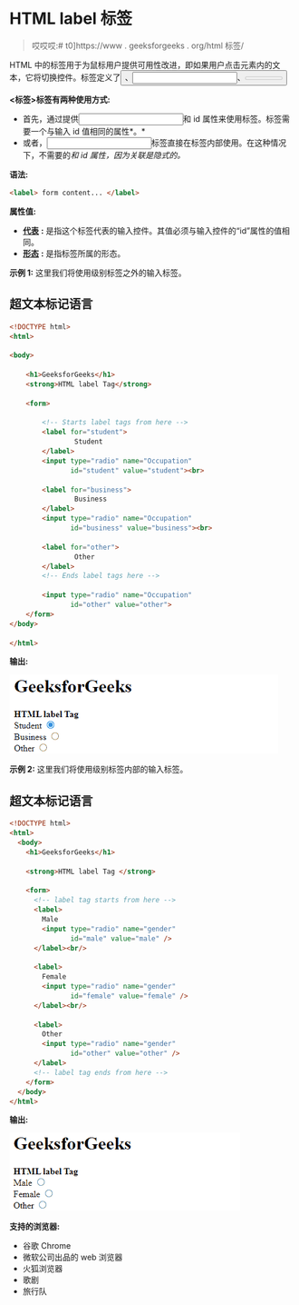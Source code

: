 # HTML label 标签

> 哎哎哎:# t0]https://www . geeksforgeeks . org/html 标签/

HTML 中的<label>标签用于为鼠标用户提供可用性改进，即如果用户点击<label>元素内的文本，它将切换控件。<label>标签定义了<button>、<input>、<meter>、

<output>、<progress>、<select>或</select><textarea>元素的标签。</textarea></progress></output></meter></button></label></label></label> 

**<标签>标签有两种使用方式:**

*   首先，通过提供<input>和 id 属性来使用<label>标签。<label>标签需要一个与输入 id 值相同的属性*。*</label></label>
*   或者，<input>标签直接在<label>标签内部使用。在这种情况下，不需要的*和 id 属性，因为关联是隐式的。*</label>

**语法:**

```html
<label> form content... </label>
```

**属性值:**

*   [**代表**](https://www.geeksforgeeks.org/html-label-for-attribute) **:** 是指这个标签代表的输入控件。其值必须与输入控件的“id”属性的值相同。
*   [**形态**](https://www.geeksforgeeks.org/html-label-form-attribute/) **:** 是指标签所属的形态。

**示例 1:** 这里我们将使用级别标签之外的输入标签。

## 超文本标记语言

```html
<!DOCTYPE html>
<html>

<body>

    <h1>GeeksforGeeks</h1>
    <strong>HTML label Tag</strong>

    <form>

        <!-- Starts label tags from here -->
        <label for="student">
                Student
        </label>
        <input type="radio" name="Occupation"
               id="student" value="student"><br>

        <label for="business">
                Business
        </label>
        <input type="radio" name="Occupation"
               id="business" value="business"><br>

        <label for="other">
                Other
        </label>
        <!-- Ends label tags here -->

        <input type="radio" name="Occupation" 
               id="other" value="other">
    </form>
</body>

</html>
```

**输出:**

![](img/0511532d7ba43cf8bba3ab66bb48ed61.png)

**示例 2:** 这里我们将使用级别标签内部的输入标签。

## 超文本标记语言

```html
<!DOCTYPE html>
<html>
  <body>
    <h1>GeeksforGeeks</h1>

    <strong>HTML label Tag </strong>

    <form>
      <!-- label tag starts from here -->
      <label>
        Male
        <input type="radio" name="gender" 
               id="male" value="male" />
      </label><br/>

      <label>
        Female
        <input type="radio" name="gender" 
               id="female" value="female" /> 
      </label><br/>

      <label>
        Other
        <input type="radio" name="gender" 
               id="other" value="other" />
      </label>
      <!-- label tag ends from here -->
    </form>
  </body>
</html>
```

**输出:**

![](img/b79b7943ae3388ab173639257733445f.png)

**支持的浏览器:**

*   谷歌 Chrome
*   微软公司出品的 web 浏览器
*   火狐浏览器
*   歌剧
*   旅行队